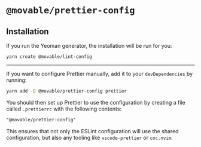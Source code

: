 # `@movable/prettier-config`

## Installation

If you run the Yeoman generator, the installation will be run for you:

```bash
yarn create @movable/lint-config
```

---

If you want to configure Prettier manually, add it to your `devDependencies` by running:

```bash
yarn add -D @movable/prettier-config prettier
```

You should then set up Prettier to use the configuration by creating a file called `.prettierrc` with the following contents:

```txt
"@movable/prettier-config"
```

This ensures that not only the ESLint configuration will use the shared configuration, but also any tooling like `vscode-prettier` or `coc.nvim`.
